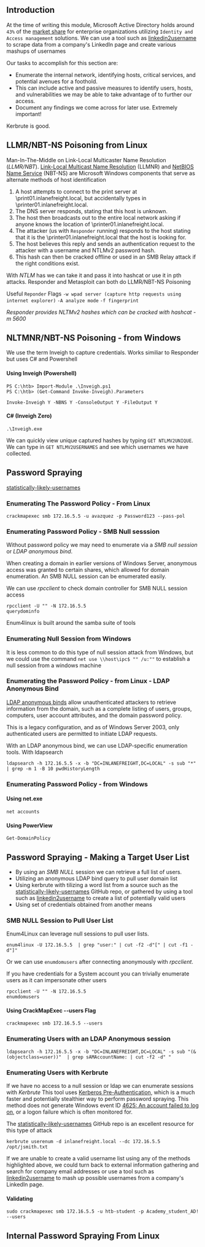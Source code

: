 ## Introduction
At the time of writing this module, Microsoft Active Directory holds around `43%` of the [market share](https://www.slintel.com/tech/identity-and-access-management/microsoft-active-directory-market-share#faqs) for enterprise organizations utilizing `Identity and Access management` solutions.
We can use a tool such as [linkedin2username](https://github.com/initstring/linkedin2username) to scrape data from a company's LinkedIn page and create various mashups of usernames

Our tasks to accomplish for this section are:
- Enumerate the internal network, identifying hosts, critical services, and potential avenues for a foothold.
- This can include active and passive measures to identify users, hosts, and vulnerabilities we may be able to take advantage of to further our access.
- Document any findings we come across for later use. Extremely important!

Kerbrute is good.

## LLMR/NBT-NS Poisoning from Linux
Man-In-The-Middle on Link-Local Multicaster Name Resolution (*LLMR/NBT*).
[Link-Local Multicast Name Resolution](https://datatracker.ietf.org/doc/html/rfc4795) (LLMNR) and [NetBIOS Name Service](https://docs.microsoft.com/en-us/previous-versions/windows/it-pro/windows-2000-server/cc940063\(v=technet.10\)?redirectedfrom=MSDN) (NBT-NS) are Microsoft Windows components that serve as alternate methods of host identification

1. A host attempts to connect to the print server at \\print01.inlanefreight.local, but accidentally types in \\printer01.inlanefreight.local.
2. The DNS server responds, stating that this host is unknown.
3. The host then broadcasts out to the entire local network asking if anyone knows the location of \\printer01.inlanefreight.local.
4. The attacker (us with `Responder` running) responds to the host stating that it is the \\printer01.inlanefreight.local that the host is looking for.
5. The host believes this reply and sends an authentication request to the attacker with a username and NTLMv2 password hash.
6. This hash can then be cracked offline or used in an SMB Relay attack if the right conditions exist.

With *NTLM* has we can take it and pass it into hashcat or use it in pth attacks. 
Responder and Metasploit can both do LLMR/NBT-NS Poisoning

Useful `Reponder` Flags
`-w wpad server (capture http requests using internet explorer)`
`-A analyze mode`
`-f fingerprint`

*Responder provides NLTMv2 hashes which can be cracked with hashcat -m 5600*

## NLTMNR/NBT-NS Poisoning - from Windows
We use the term Inveigh to capture credentials.
Works similiar to Responder but uses C# and Powershell

#### Using Inveigh (Powershell)
```powershell-session
PS C:\htb> Import-Module .\Inveigh.ps1
PS C:\htb> (Get-Command Invoke-Inveigh).Parameters
```
```powershell-session
Invoke-Inveigh Y -NBNS Y -ConsoleOutput Y -FileOutput Y
```

#### C# (Inveigh Zero)
```powershell-session
.\Inveigh.exe
```

We can quickly view unique captured hashes by typing `GET NTLMV2UNIQUE`.
We can type in `GET NTLMV2USERNAMES` and see which usernames we have collected.

## Password Spraying
[statistically-likely-usernames](https://github.com/insidetrust/statistically-likely-usernames)
### Enumerating The Password Policy - From Linux
```shell-session
crackmapexec smb 172.16.5.5 -u avazquez -p Password123 --pass-pol
```

### Enumerating Password Policy - SMB Null sesssion
Without password policy we may need to enumerate via a *SMB null session* or *LDAP anonymous bind*.

When creating a domain in earlier versions of Windows Server, anonymous access was granted to certain shares, which allowed for domain enumeration. An SMB NULL session can be enumerated easily.

We can use *rpcclient* to check domain controller for SMB NULL session access

```shell-session
rpcclient -U "" -N 172.16.5.5
querydominfo
```

Enum4linux is built around the samba suite of tools 

### Enumerating Null Session from Windows
It is less common to do this type of null session attack from Windows, but we could use the command `net use \\host\ipc$ "" /u:""` to establish a null session from a windows machine

### Enumerating the Password Policy - from Linux - LDAP Anonymous Bind 
[LDAP anonymous binds](https://docs.microsoft.com/en-us/troubleshoot/windows-server/identity/anonymous-ldap-operations-active-directory-disabled) allow unauthenticated attackers to retrieve information from the domain, such as a complete listing of users, groups, computers, user account attributes, and the domain password policy.

This is a legacy configuration, and as of Windows Server 2003, only authenticated users are permitted to initiate LDAP requests.

With an LDAP anonymous bind, we can use LDAP-specific enumeration tools.
With ldapsearch 

```shell-session
ldapsearch -h 172.16.5.5 -x -b "DC=INLANEFREIGHT,DC=LOCAL" -s sub "*" | grep -m 1 -B 10 pwdHistoryLength
```

### Enumerating Password Policy - from Windows
#### Using net.exe
```cmd-session
net accounts
```

#### Using PowerView
```powershell-session
Get-DomainPolicy
```

## Password Spraying - Making a Target User List
* By using an *SMB NULL* session we can retrieve a full list of users.
* Utilizing an anonymous LDAP bind query to pull user domain list
* Using kerbrute with tilizing a word list from a source such as the [statistically-likely-usernames](https://github.com/insidetrust/statistically-likely-usernames) GitHub repo, or gathered by using a tool such as [linkedin2username](https://github.com/initstring/linkedin2username) to create a list of potentially valid users
* Using set of credentials obtained from another means 

### SMB NULL Session to Pull User List
Enum4Linux can leverage null sessions to pull user lists.
```shell-session
enum4linux -U 172.16.5.5  | grep "user:" | cut -f2 -d"[" | cut -f1 -d"]"
```
Or we can use `enumdomusers` after connecting anonymously with *rpcclient*.

If you have credentials for a System account you can trivially enumerate users as it can impersonate other users 

```shell-session
rpcclient -U "" -N 172.16.5.5
enumdomusers
```
#### Using CrackMapExec --users Flag
```shell-session
crackmapexec smb 172.16.5.5 --users
```

### Enumerating Users with an LDAP Anonymous session
```shell-session
ldapsearch -h 172.16.5.5 -x -b "DC=INLANEFREIGHT,DC=LOCAL" -s sub "(&(objectclass=user))"  | grep sAMAccountName: | cut -f2 -d" "
```

### Enumerating Users with Kerbrute
If we have no access to a null session or ldap we can enumerate sessions with *Kerbrute*
This tool uses [Kerberos Pre-Authentication](https://ldapwiki.com/wiki/Wiki.jsp?page=Kerberos%20Pre-Authentication), which is a much faster and potentially stealthier way to perform password spraying. This method does not generate Windows event ID [4625: An account failed to log on](https://docs.microsoft.com/en-us/windows/security/threat-protection/auditing/event-4625), or a logon failure which is often monitored for.

The [statistically-likely-usernames](https://github.com/insidetrust/statistically-likely-usernames) GitHub repo is an excellent resource for this type of attack

```shell-session
kerbrute userenum -d inlanefreight.local --dc 172.16.5.5 /opt/jsmith.txt 
```

If we are unable to create a valid username list using any of the methods highlighted above, we could turn back to external information gathering and search for company email addresses or use a tool such as [linkedin2username](https://github.com/initstring/linkedin2username) to mash up possible usernames from a company's LinkedIn page.
#### Validating 
```shell-session
sudo crackmapexec smb 172.16.5.5 -u htb-student -p Academy_student_AD! --users
```

## Internal Password Spraying From Linux
